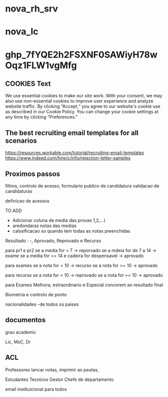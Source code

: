# nova_rh_srv
# nova_lc

# 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



## COOKIES Text

We use essential cookies to make our site work. With your consent, we may also use non-essential cookies to improve user experience and analyze website traffic. By clicking “Accept,“ you agree to our website's cookie use as described in our Cookie Policy. You can change your cookie settings at any time by clicking “Preferences.”


## The best recruiting email templates for all scenarios
https://resources.workable.com/tutorial/recruiting-email-templates
https://www.indeed.com/hire/c/info/rejection-letter-samples



Proximos passos
-
filtros,
controlo de acesso,
formulario publico de candidatura
validacao de candidaturas




definicao de acessos



TO ADD
- Adicionar coluna de media das provas 1,2,...)
- aredondaras notas das medias 
- calssificacao so quando tem todas as notas preenchidas

Resultado : -, Aprovado, Reprovado e Recurso


para pr1 e pr2
se a media for  < 7 -> reporvado
se a mdeia for de 7 a 14 -> exame
se a media for >= 14 e cadeira for despensavel -> aprovado

para exames
se a nota for < 10 -> recurso 
se a nota for >= 10 -> aprovado

para recurso
se a nota for < 10 -> reprovado 
se a nota for >= 10 -> aprovado

para Exames Melhora, estraordinario e Especial
concorem ao resultado final


Biometria e controlo de ponto

nacionalidades
-de todos os paises

documentos
-

grau academic

Lic, MsC, Dr

ACL
-
Professores
lancar notas,
imprimir as pautas,

Estudantes
Tecnicos
Gestor
Chefe de departamento

email instituicional para todos